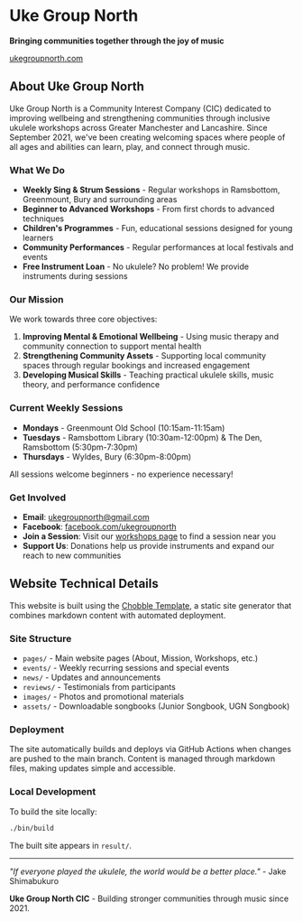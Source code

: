 # Uke Group North

**Bringing communities together through the joy of music**

[ukegroupnorth.com](https://ukegroupnorth.com)

## About Uke Group North

Uke Group North is a Community Interest Company (CIC) dedicated to improving wellbeing and strengthening communities through inclusive ukulele workshops across Greater Manchester and Lancashire. Since September 2021, we've been creating welcoming spaces where people of all ages and abilities can learn, play, and connect through music.

### What We Do

- **Weekly Sing & Strum Sessions** - Regular workshops in Ramsbottom, Greenmount, Bury and surrounding areas
- **Beginner to Advanced Workshops** - From first chords to advanced techniques
- **Children's Programmes** - Fun, educational sessions designed for young learners
- **Community Performances** - Regular performances at local festivals and events
- **Free Instrument Loan** - No ukulele? No problem! We provide instruments during sessions

### Our Mission

We work towards three core objectives:

1. **Improving Mental & Emotional Wellbeing** - Using music therapy and community connection to support mental health
2. **Strengthening Community Assets** - Supporting local community spaces through regular bookings and increased engagement
3. **Developing Musical Skills** - Teaching practical ukulele skills, music theory, and performance confidence

### Current Weekly Sessions

- **Mondays** - Greenmount Old School (10:15am-11:15am)
- **Tuesdays** - Ramsbottom Library (10:30am-12:00pm) & The Den, Ramsbottom (5:30pm-7:30pm)
- **Thursdays** - Wyldes, Bury (6:30pm-8:00pm)

All sessions welcome beginners - no experience necessary!

### Get Involved

- **Email**: ukegroupnorth@gmail.com
- **Facebook**: [facebook.com/ukegroupnorth](https://www.facebook.com/ukegroupnorth/)
- **Join a Session**: Visit our [workshops page](https://ukegroupnorth.com/workshops/) to find a session near you
- **Support Us**: Donations help us provide instruments and expand our reach to new communities

## Website Technical Details

This website is built using the [Chobble Template](https://github.com/chobbledotcom/chobble-template), a static site generator that combines markdown content with automated deployment.

### Site Structure

- `pages/` - Main website pages (About, Mission, Workshops, etc.)
- `events/` - Weekly recurring sessions and special events
- `news/` - Updates and announcements
- `reviews/` - Testimonials from participants
- `images/` - Photos and promotional materials
- `assets/` - Downloadable songbooks (Junior Songbook, UGN Songbook)

### Deployment

The site automatically builds and deploys via GitHub Actions when changes are pushed to the main branch. Content is managed through markdown files, making updates simple and accessible.

### Local Development

To build the site locally:
```bash
./bin/build
```

The built site appears in `result/`.

---

*"If everyone played the ukulele, the world would be a better place."* - Jake Shimabukuro

**Uke Group North CIC** - Building stronger communities through music since 2021.